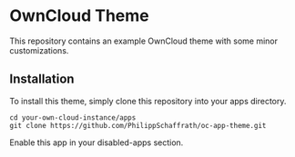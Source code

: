 # OwnCloud Theme

This repository contains an example OwnCloud theme with some minor customizations.

## Installation
To install this theme, simply clone this repository into your apps directory.

    cd your-own-cloud-instance/apps
    git clone https://github.com/PhilippSchaffrath/oc-app-theme.git
    
Enable this app in your disabled-apps section.